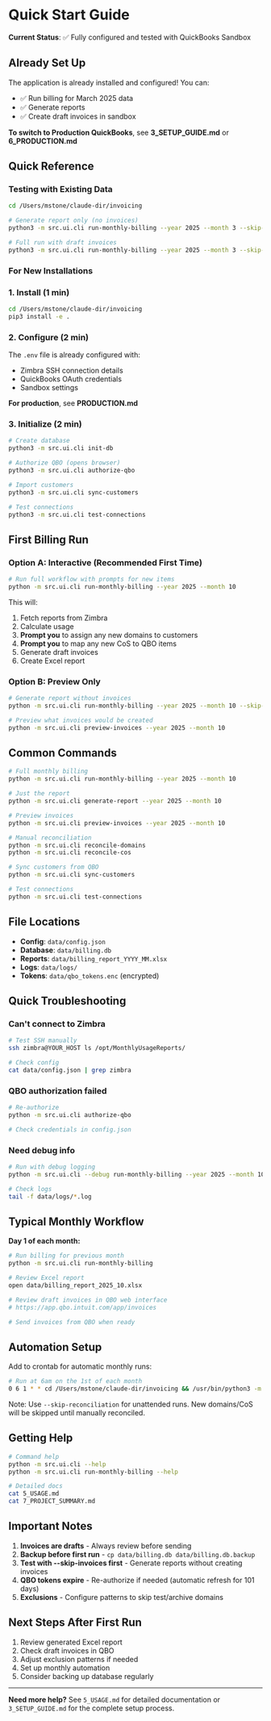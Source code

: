 # Quick Start Guide

**Current Status**: ✅ Fully configured and tested with QuickBooks Sandbox

## Already Set Up

The application is already installed and configured! You can:
- ✅ Run billing for March 2025 data
- ✅ Generate reports
- ✅ Create draft invoices in sandbox

**To switch to Production QuickBooks**, see **3_SETUP_GUIDE.md** or **6_PRODUCTION.md**

## Quick Reference

### Testing with Existing Data

```bash
cd /Users/mstone/claude-dir/invoicing

# Generate report only (no invoices)
python3 -m src.ui.cli run-monthly-billing --year 2025 --month 3 --skip-invoices --skip-fetch

# Full run with draft invoices
python3 -m src.ui.cli run-monthly-billing --year 2025 --month 3 --skip-fetch --skip-reconciliation
```

### For New Installations

### 1. Install (1 min)
```bash
cd /Users/mstone/claude-dir/invoicing
pip3 install -e .
```

### 2. Configure (2 min)

The `.env` file is already configured with:
- Zimbra SSH connection details
- QuickBooks OAuth credentials
- Sandbox settings

**For production**, see **PRODUCTION.md**

### 3. Initialize (2 min)
```bash
# Create database
python3 -m src.ui.cli init-db

# Authorize QBO (opens browser)
python3 -m src.ui.cli authorize-qbo

# Import customers
python3 -m src.ui.cli sync-customers

# Test connections
python3 -m src.ui.cli test-connections
```

## First Billing Run

### Option A: Interactive (Recommended First Time)
```bash
# Run full workflow with prompts for new items
python -m src.ui.cli run-monthly-billing --year 2025 --month 10
```

This will:
1. Fetch reports from Zimbra
2. Calculate usage
3. **Prompt you** to assign any new domains to customers
4. **Prompt you** to map any new CoS to QBO items
5. Generate draft invoices
6. Create Excel report

### Option B: Preview Only
```bash
# Generate report without invoices
python -m src.ui.cli run-monthly-billing --year 2025 --month 10 --skip-invoices

# Preview what invoices would be created
python -m src.ui.cli preview-invoices --year 2025 --month 10
```

## Common Commands

```bash
# Full monthly billing
python -m src.ui.cli run-monthly-billing --year 2025 --month 10

# Just the report
python -m src.ui.cli generate-report --year 2025 --month 10

# Preview invoices
python -m src.ui.cli preview-invoices --year 2025 --month 10

# Manual reconciliation
python -m src.ui.cli reconcile-domains
python -m src.ui.cli reconcile-cos

# Sync customers from QBO
python -m src.ui.cli sync-customers

# Test connections
python -m src.ui.cli test-connections
```

## File Locations

- **Config**: `data/config.json`
- **Database**: `data/billing.db`
- **Reports**: `data/billing_report_YYYY_MM.xlsx`
- **Logs**: `data/logs/`
- **Tokens**: `data/qbo_tokens.enc` (encrypted)

## Quick Troubleshooting

### Can't connect to Zimbra
```bash
# Test SSH manually
ssh zimbra@YOUR_HOST ls /opt/MonthlyUsageReports/

# Check config
cat data/config.json | grep zimbra
```

### QBO authorization failed
```bash
# Re-authorize
python -m src.ui.cli authorize-qbo

# Check credentials in config.json
```

### Need debug info
```bash
# Run with debug logging
python -m src.ui.cli --debug run-monthly-billing --year 2025 --month 10

# Check logs
tail -f data/logs/*.log
```

## Typical Monthly Workflow

**Day 1 of each month:**

```bash
# Run billing for previous month
python -m src.ui.cli run-monthly-billing

# Review Excel report
open data/billing_report_2025_10.xlsx

# Review draft invoices in QBO web interface
# https://app.qbo.intuit.com/app/invoices

# Send invoices from QBO when ready
```

## Automation Setup

Add to crontab for automatic monthly runs:

```bash
# Run at 6am on the 1st of each month
0 6 1 * * cd /Users/mstone/claude-dir/invoicing && /usr/bin/python3 -m src.ui.cli run-monthly-billing --skip-reconciliation >> data/logs/cron.log 2>&1
```

Note: Use `--skip-reconciliation` for unattended runs. New domains/CoS will be skipped until manually reconciled.

## Getting Help

```bash
# Command help
python -m src.ui.cli --help
python -m src.ui.cli run-monthly-billing --help

# Detailed docs
cat 5_USAGE.md
cat 7_PROJECT_SUMMARY.md
```

## Important Notes

1. **Invoices are drafts** - Always review before sending
2. **Backup before first run** - `cp data/billing.db data/billing.db.backup`
3. **Test with --skip-invoices first** - Generate reports without creating invoices
4. **QBO tokens expire** - Re-authorize if needed (automatic refresh for 101 days)
5. **Exclusions** - Configure patterns to skip test/archive domains

## Next Steps After First Run

1. Review generated Excel report
2. Check draft invoices in QBO
3. Adjust exclusion patterns if needed
4. Set up monthly automation
5. Consider backing up database regularly

---

**Need more help?** See `5_USAGE.md` for detailed documentation or `3_SETUP_GUIDE.md` for the complete setup process.
